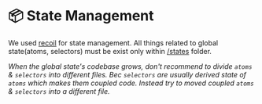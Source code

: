 # 📦 State Management

We used [recoil](https://recoiljs.org/) for state management. All things related to global state(atoms, selectors) must be exist only within [/states](https://github.com/sgcodigo/nextjs_boilerplate_2022/tree/main/states) folder.
<br/>

_When the global state's codebase grows, don't recommend to divide `atoms` & `selectors` into different files. Bec `selectors` are usually derived state of `atoms` which makes them coupled code. Instead try to moved coupled `atoms` & `selectors` into a different file._
<br/>
